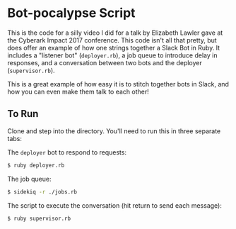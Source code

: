 # Bot-pocalypse Script

This is the code for a silly video I did for a talk by Elizabeth Lawler gave at the Cyberark Impact 2017 conference. This code isn't all that pretty, but does offer an example of how one strings together a Slack Bot in Ruby. It includes a "listener bot" (`deployer.rb`), a job queue to introduce delay in responses, and a conversation between two bots and the deployer (`supervisor.rb`).

This is a great example of how easy it is to stitch together bots in Slack, and how you can even make them talk to each other!

## To Run

Clone and step into the directory. You'll need to run this in three separate tabs:

The `deployer` bot to respond to requests:

```bash
$ ruby deployer.rb
```

The job queue:

```bash
$ sidekiq -r ./jobs.rb
```

The script to execute the conversation (hit return to send each message):

```bash
$ ruby supervisor.rb
```
